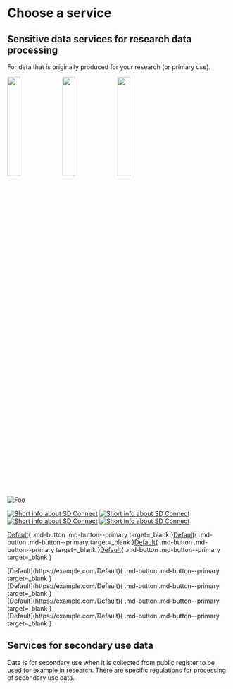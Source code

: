# Choose a service
## Sensitive data services for research data processing
For data that is originally produced for your research (or primary use). 


<p float="left">
  <a href="creating_containers.md"><img src="./images/introduction/SD_ChooseService_SDConnect.svg" width="24%"></a>
  <img src="images/cat.png" width="24%" />
  <img src="images/lizzard.png" width="24%" />
</p>

<a href="https://www.csc.fi" rel="some text">![Foo](http://www.google.com.au/images/nav_logo7.png)</a>

<a href="fega_dac.md" alt="Read more about SD Connect" >![Short info about SD Connect](./images/introduction/SD_ChooseService_SDConnect.svg 'SD Connect')</a>
<a href="https://www.csc.fi" alt="Read more about SD Connect" >![Short info about SD Connect](./images/introduction/SD_ChooseService_SDConnect.svg 'SD Connect')</a>
<a href="https://www.csc.fi" alt="Read more about SD Connect" >![Short info about SD Connect](./images/introduction/SD_ChooseService_SDConnect.svg 'SD Connect')</a>
<a href="https://www.csc.fi" alt="Read more about SD Connect" >![Short info about SD Connect](./images/introduction/SD_ChooseService_SDConnect.svg 'SD Connect')</a>

[Default](https://example.com/Default){ .md-button .md-button--primary target=_blank }[Default](https://example.com/Default){ .md-button .md-button--primary target=_blank }[Default](https://example.com/Default){ .md-button .md-button--primary target=_blank }[Default](https://example.com/Default){ .md-button .md-button--primary target=_blank }

<div float="left">
  <div width="24%">[Default](https://example.com/Default){ .md-button .md-button--primary target=_blank } <div/>
  <div width="24%">[Default](https://example.com/Default){ .md-button .md-button--primary target=_blank } <div/>
  <div width="24%">[Default](https://example.com/Default){ .md-button .md-button--primary target=_blank } <div/>
  <div width="24%">[Default](https://example.com/Default){ .md-button .md-button--primary target=_blank } <div/>
</div>

## Services for secondary use data
Data is for secondary use when it is collected from public register to be used for example in research. There are specific regulations for processing of secondary use data.

